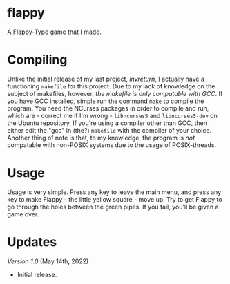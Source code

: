 # flappy
A Flappy-Type game that I made.

# Compiling
Unlike the initial release of my last project, *invreturn*, I actually have a functioning ``makefile`` for this project. Due to my lack of knowledge on the subject of makefiles, however, *the makefile is only compatable with GCC*. If you have GCC installed, simple run the command ``make`` to compile the program. You need the NCurses packages in order to compile and run, which are - correct me if I'm wrong - ``libncurses5`` and ``libncurses5-dev`` on the Ubuntu repository. If you're using a compiler other than GCC, then either edit the "gcc" in (the?) ``makefile`` with the compiler of your choice.
Another thing of note is that, to my knowledge, the program is *not* compatable with non-POSIX systems due to the usage of POSIX-threads. 

# Usage
Usage is very simple. Press any key to leave the main menu, and press any key to make Flappy - the little yellow square - move up. Try to get Flappy to go through the holes between the green pipes. If you fail, you'll be given a game over.

# Updates

*Version 1.0* (May 14th, 2022)
- Initial release.
